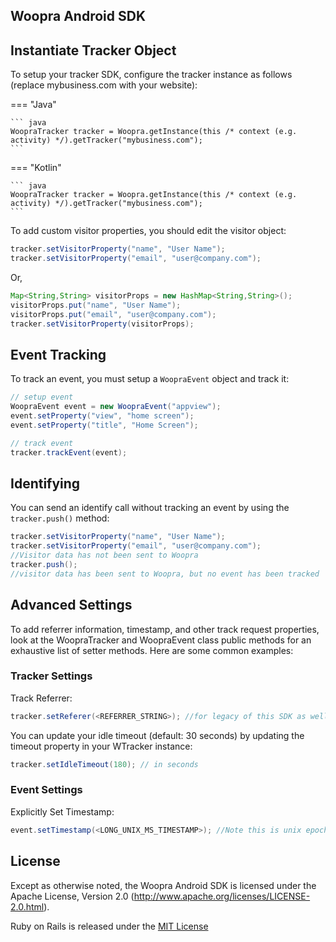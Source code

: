 ## Woopra Android SDK

## Instantiate Tracker Object
To setup your tracker SDK, configure the tracker instance as follows (replace mybusiness.com with your website):

=== "Java"

    ``` java
    WoopraTracker tracker = Woopra.getInstance(this /* context (e.g. activity) */).getTracker("mybusiness.com");
    ```

=== "Kotlin"

    ``` java
    WoopraTracker tracker = Woopra.getInstance(this /* context (e.g. activity) */).getTracker("mybusiness.com");
    ```


To add custom visitor properties, you should edit the visitor object:

``` java
tracker.setVisitorProperty("name", "User Name");
tracker.setVisitorProperty("email", "user@company.com");
```

Or,

``` java
Map<String,String> visitorProps = new HashMap<String,String>();
visitorProps.put("name", "User Name");
visitorProps.put("email", "user@company.com");
tracker.setVisitorProperty(visitorProps);
```

## Event Tracking
To track an event, you must setup a `WoopraEvent` object and track it:

``` java
// setup event
WoopraEvent event = new WoopraEvent("appview");
event.setProperty("view", "home screen");
event.setProperty("title", "Home Screen");

// track event
tracker.trackEvent(event);
```

## Identifying
You can send an identify call without tracking an event by using the `tracker.push()` method: 

```java
tracker.setVisitorProperty("name", "User Name");
tracker.setVisitorProperty("email", "user@company.com");
//Visitor data has not been sent to Woopra
tracker.push();
//visitor data has been sent to Woopra, but no event has been tracked
```

## Advanced Settings
To add referrer information, timestamp, and other track request properties, look at the WoopraTracker and WoopraEvent class public methods for an exhaustive list of setter methods.  Here are some common examples:

### Tracker Settings

Track Referrer:
```java
tracker.setReferer(<REFERRER_STRING>); //for legacy of this SDK as well as the HTTP, you can use both referer or referrer methods but it will be stored as referer
```
You can update your idle timeout (default: 30 seconds) by updating the timeout property in your WTracker instance:

``` java
tracker.setIdleTimeout(180); // in seconds
```

### Event Settings
Explicitly Set Timestamp:
```java
event.setTimestamp(<LONG_UNIX_MS_TIMESTAMP>); //Note this is unix epoch time in milliseconds
```





## License

Except as otherwise noted, the Woopra Android SDK is licensed under the Apache License, Version 2.0 (http://www.apache.org/licenses/LICENSE-2.0.html).

Ruby on Rails is released under the [MIT License](http://www.opensource.org/licenses/MIT)

